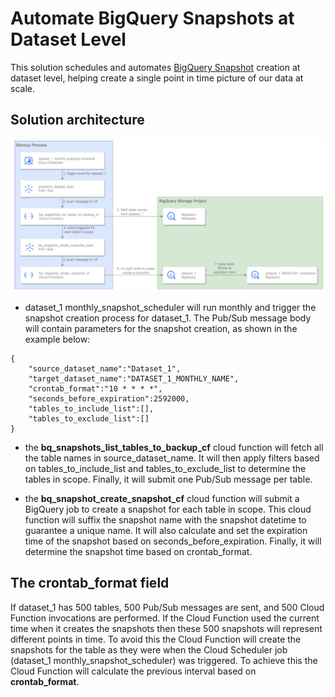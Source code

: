 # Automate BigQuery Snapshots at Dataset Level

This solution schedules and automates [BigQuery Snapshot](https://cloud.google.com/bigquery/docs/table-snapshots-intro) creation at dataset level, helping create a single point in time picture of our data at scale.  


## Solution architecture
![alt text](./architecture_diagram.png)

* dataset_1 monthly_snapshot_scheduler will run monthly and trigger the snapshot creation process for dataset_1. The Pub/Sub message body will contain parameters for the snapshot creation, as shown in the example below:
 
```
{
    "source_dataset_name":"Dataset_1",
    "target_dataset_name":"DATASET_1_MONTHLY_NAME",
    "crontab_format":"10 * * * *",
    "seconds_before_expiration":2592000,
    "tables_to_include_list":[],
    "tables_to_exclude_list":[] 
}
```

 
* the **bq_snapshots_list_tables_to_backup_cf** cloud function will fetch all the table names in source_dataset_name. It will then apply filters based on tables_to_include_list and tables_to_exclude_list to determine the tables in scope. Finally, it will submit one Pub/Sub message per table.

* the **bq_snapshot_create_snapshot_cf** cloud function will submit a BigQuery job to create a snapshot for each table in scope. This cloud function will suffix the snapshot name with the snapshot datetime to guarantee a unique name. It will also calculate and set the expiration time of the snapshot based on seconds_before_expiration. Finally, it will determine the snapshot time based on crontab_format. 

## The crontab_format field
If dataset_1 has 500 tables, 500 Pub/Sub messages are sent, and 500 Cloud Function invocations are performed. If the Cloud Function used the current time when it creates the snapshots then these 500 snapshots will represent different points in time. To avoid this the Cloud Function will create the snapshots for the table as they were when the Cloud Scheduler job (dataset_1 monthly_snapshot_scheduler) was triggered. To achieve this the Cloud Function will calculate the previous interval based on **crontab_format**.
